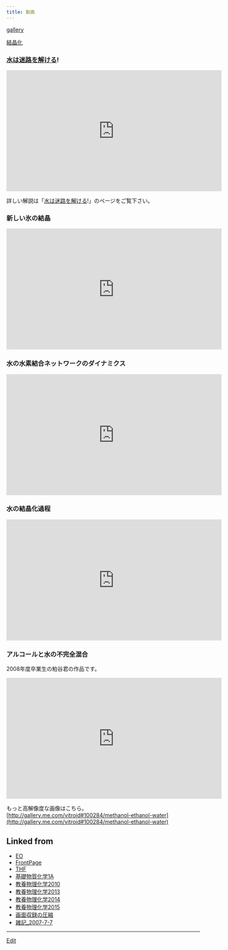 ```yaml
---
title: 動画
---
```

[gallery](/gallery)

[結晶化](/結晶化)


### [水は迷路を解ける](/水は迷路を解ける)!

<iframe width="560" height="315" src="https://www.youtube.com/embed/nDyGEq_ugGo" frameborder="0" allow="autoplay; encrypted-media" allowfullscreen></iframe>

詳しい解説は「[水は迷路を解ける](/水は迷路を解ける)!」のページをご覧下さい。


### 新しい氷の結晶

<iframe width="560" height="315" src="https://www.youtube.com/embed/LL6SeSu5tqc" frameborder="0" allow="autoplay; encrypted-media" allowfullscreen></iframe>


### 水の水素結合ネットワークのダイナミクス

<iframe width="560" height="315" src="https://www.youtube.com/embed/t5ZFoU0S5iE" frameborder="0" allow="autoplay; encrypted-media" allowfullscreen></iframe>


### 水の結晶化過程

<iframe width="560" height="315" src="https://www.youtube.com/embed/gmjLXrMaFTg" frameborder="0" allow="autoplay; encrypted-media" allowfullscreen></iframe>


### アルコールと水の不完全混合

2008年度卒業生の粕谷君の作品です。

<iframe width="560" height="315" src="https://www.youtube.com/embed/d4zMAkd0tBc" frameborder="0" allow="autoplay; encrypted-media" allowfullscreen></iframe>

もっと高解像度な画像はこちら。[http://gallery.me.com/vitroid#100284/methanol-ethanol-water](http://gallery.me.com/vitroid#100284/methanol-ethanol-water)

<!--  -->




## Linked from

* [EO](/EO)
* [FrontPage](/FrontPage)
* [THF](/THF)
* [基礎物質化学1A](/基礎物質化学1A)
* [教養物理化学2010](/教養物理化学2010)
* [教養物理化学2013](/教養物理化学2013)
* [教養物理化学2014](/教養物理化学2014)
* [教養物理化学2015](/教養物理化学2015)
* [画面収録の圧縮](/画面収録の圧縮)
* [雑記_2007-7-7](/雑記_2007-7-7)


----

[Edit](https://github.com/vitroid/vitroid.github.io/edit/master/MD/動画.md)

